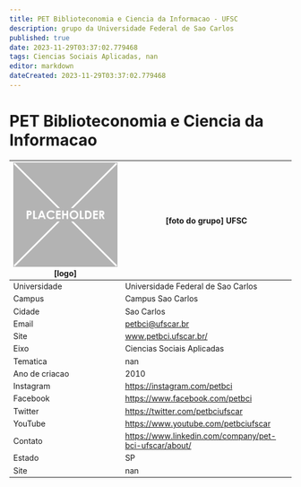 ```yaml
---
title: PET Biblioteconomia e Ciencia da Informacao - UFSC
description: grupo da Universidade Federal de Sao Carlos
published: true
date: 2023-11-29T03:37:02.779468
tags: Ciencias Sociais Aplicadas, nan
editor: markdown
dateCreated: 2023-11-29T03:37:02.779468
---
```


# PET Biblioteconomia e Ciencia da Informacao


| ![placeholder.png](/placeholder.png) [logo] | [foto do grupo] UFSC         |
| ------------------------------------------- | ------------------------------------------------- |
| Universidade                                | Universidade Federal de Sao Carlos      |
| Campus                                      | Campus Sao Carlos            |
| Cidade                                      | Sao Carlos             |
| Email                                       | petbci@ufscar.br             |
| Site                                        | www.petbci.ufscar.br/              |
| Eixo                                        | Ciencias Sociais Aplicadas              |
| Tematica                                    | nan          |
| Ano de criacao                              | 2010        |
| Instagram                                   | https://instagram.com/petbci         |
| Facebook                                    | https://www.facebook.com/petbci          |
| Twitter                                     | https://twitter.com/petbciufscar           |
| YouTube                                     | https://www.youtube.com/petbciufscar           |
| Contato                                     | https://www.linkedin.com/company/pet-bci-ufscar/about/         |
| Estado                                      |  SP            |
| Site                                        | nan |
